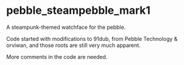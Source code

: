 pebble_steampebble_mark1
========================

A steampunk-themed watchface for the pebble.

Code started with modifications to 91dub, from Pebble Technology & orviwan, and those roots are still very much apparent.

More comments in the code are needed.
